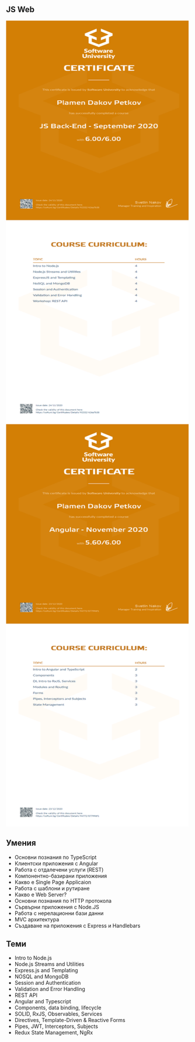 ## JS Web

<div class="d-flex">
  <img src="https://github.com/PPetkov2000/JS-Web/blob/main/JS-Backend/JS%20Back-End%20-%20September%202020%20-%20Certificate.jpeg" width="500" height="1100">
  <img src="https://github.com/PPetkov2000/JS-Web/blob/main/JS-Frontend/Angular%20-%20November%202020%20-%20Certificate.jpeg" width="500" height="1100">
</div>

## Умения

- Основни познания по TypeScript
- Клиентски приложения с Angular
- Работа с отдалечени услуги (REST)
- Компонентно-базирани приложения
- Какво е Single Page Applicaion
- Работа с шаблони и рутиране
- Какво е Web Server?
- Основни познания по HTTP протокола
- Сървърни приложения с Node.JS
- Работа с нерелационни бази данни
- MVC архитектура
- Създаване на приложения с Express и Handlebars

## Теми

- Intro to Node.js
- Node.js Streams and Utilities
- Express.js and Templating
- NOSQL and MongoDB
- Session and Authentication
- Validation and Error Handling
- REST API
- Angular and Typescript
- Components, data binding, lifecycle
- SOLID, RxJS, Observables, Services
- Directives, Template-Driven & Reactive Forms
- Pipes, JWT, Interceptors, Subjects
- Redux State Management, NgRx
